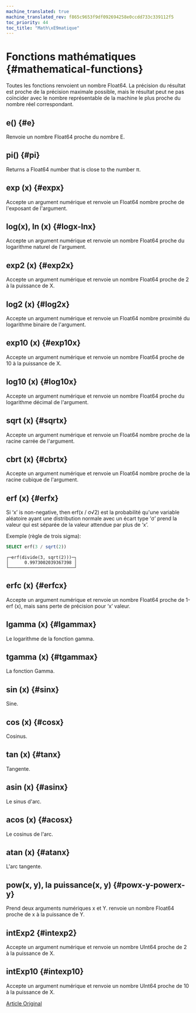 ```yaml
---
machine_translated: true
machine_translated_rev: f865c9653f9df092694258e0ccdd733c339112f5
toc_priority: 44
toc_title: "Math\xE9matique"
---
```


# Fonctions mathématiques {#mathematical-functions}

Toutes les fonctions renvoient un nombre Float64. La précision du résultat est proche de la précision maximale possible, mais le résultat peut ne pas coïncider avec le nombre représentable de la machine le plus proche du nombre réel correspondant.

## e() {#e}

Renvoie un nombre Float64 proche du nombre E.

## pi() {#pi}

Returns a Float64 number that is close to the number π.

## exp (x) {#expx}

Accepte un argument numérique et renvoie un Float64 nombre proche de l'exposant de l'argument.

## log(x), ln (x) {#logx-lnx}

Accepte un argument numérique et renvoie un nombre Float64 proche du logarithme naturel de l'argument.

## exp2 (x) {#exp2x}

Accepte un argument numérique et renvoie un nombre Float64 proche de 2 à la puissance de X.

## log2 (x) {#log2x}

Accepte un argument numérique et renvoie un Float64 nombre proximité du logarithme binaire de l'argument.

## exp10 (x) {#exp10x}

Accepte un argument numérique et renvoie un nombre Float64 proche de 10 à la puissance de X.

## log10 (x) {#log10x}

Accepte un argument numérique et renvoie un nombre Float64 proche du logarithme décimal de l'argument.

## sqrt (x) {#sqrtx}

Accepte un argument numérique et renvoie un Float64 nombre proche de la racine carrée de l'argument.

## cbrt (x) {#cbrtx}

Accepte un argument numérique et renvoie un Float64 nombre proche de la racine cubique de l'argument.

## erf (x) {#erfx}

Si ‘x’ is non-negative, then erf(x / σ√2)<g> est la probabilité qu'une variable aléatoire ayant une distribution normale avec un écart type ‘σ’ prend la valeur qui est séparée de la valeur attendue par plus de ‘x’.

Exemple (règle de trois sigma):

``` sql
SELECT erf(3 / sqrt(2))
```

``` text
┌─erf(divide(3, sqrt(2)))─┐
│      0.9973002039367398 │
└─────────────────────────┘
```

## erfc (x) {#erfcx}

Accepte un argument numérique et renvoie un nombre Float64 proche de 1-erf (x), mais sans perte de précision pour ‘x’ valeur.

## lgamma (x) {#lgammax}

Le logarithme de la fonction gamma.

## tgamma (x) {#tgammax}

La fonction Gamma.

## sin (x) {#sinx}

Sine.

## cos (x) {#cosx}

Cosinus.

## tan (x) {#tanx}

Tangente.

## asin (x) {#asinx}

Le sinus d'arc.

## acos (x) {#acosx}

Le cosinus de l'arc.

## atan (x) {#atanx}

L'arc tangente.

## pow(x, y), la puissance(x, y) {#powx-y-powerx-y}

Prend deux arguments numériques x et Y. renvoie un nombre Float64 proche de x à la puissance de Y.

## intExp2 {#intexp2}

Accepte un argument numérique et renvoie un nombre UInt64 proche de 2 à la puissance de X.

## intExp10 {#intexp10}

Accepte un argument numérique et renvoie un nombre UInt64 proche de 10 à la puissance de X.

[Article Original](https://clickhouse.tech/docs/en/query_language/functions/math_functions/) <!--hide-->
